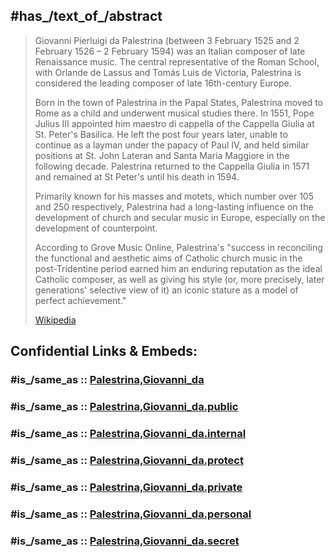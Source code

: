 ﻿---
aliases:
- "Giovanni Pierluigi da Palestrina"
has_id_wikidata: Q179277
---

## #has_/text_of_/abstract 

> Giovanni Pierluigi da Palestrina (between 3 February 1525 and 2 February 1526 – 2 February 1594) 
> was an Italian composer of late Renaissance music. 
> The central representative of the Roman School, with Orlande de Lassus and Tomás Luis de Victoria, 
> Palestrina is considered the leading composer of late 16th-century Europe.
>
> Born in the town of Palestrina in the Papal States, Palestrina moved to Rome as a child 
> and underwent musical studies there. 
> In 1551, Pope Julius III appointed him maestro di cappella of the Cappella Giulia at St. Peter's Basilica. 
> He left the post four years later, unable to continue as a layman under the papacy of Paul IV, 
> and held similar positions at St. John Lateran and Santa Maria Maggiore in the following decade. 
> Palestrina returned to the Cappella Giulia in 1571 and remained at St Peter's until his death in 1594.
>
> Primarily known for his masses and motets, which number over 105 and 250 respectively, 
> Palestrina had a long-lasting influence on the development of church and secular music in Europe, 
> especially on the development of counterpoint. 
> 
> According to Grove Music Online, Palestrina's "success 
> in reconciling the functional and aesthetic aims of Catholic church music in the post-Tridentine period 
> earned him an enduring reputation as the ideal Catholic composer, 
> as well as giving his style (or, more precisely, later generations' selective view of it) 
> an iconic stature as a model of perfect achievement."
>
> [Wikipedia](https://en.wikipedia.org/wiki/Giovanni%20Pierluigi%20da%20Palestrina)


## Confidential Links & Embeds: 

### #is_/same_as :: [Palestrina,Giovanni_da](/_Standards/Society/Communication/Media/Music/Composer/Medieval_Composers/Palestrina,Giovanni_da.md) 

### #is_/same_as :: [Palestrina,Giovanni_da.public](/_public/Society/Communication/Media/Music/Composer/Medieval_Composers/Palestrina,Giovanni_da.public.md) 

### #is_/same_as :: [Palestrina,Giovanni_da.internal](/_internal/Society/Communication/Media/Music/Composer/Medieval_Composers/Palestrina,Giovanni_da.internal.md) 

### #is_/same_as :: [Palestrina,Giovanni_da.protect](/_protect/Society/Communication/Media/Music/Composer/Medieval_Composers/Palestrina,Giovanni_da.protect.md) 

### #is_/same_as :: [Palestrina,Giovanni_da.private](/_private/Society/Communication/Media/Music/Composer/Medieval_Composers/Palestrina,Giovanni_da.private.md) 

### #is_/same_as :: [Palestrina,Giovanni_da.personal](/_personal/Society/Communication/Media/Music/Composer/Medieval_Composers/Palestrina,Giovanni_da.personal.md) 

### #is_/same_as :: [Palestrina,Giovanni_da.secret](/_secret/Society/Communication/Media/Music/Composer/Medieval_Composers/Palestrina,Giovanni_da.secret.md)

